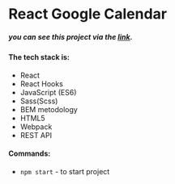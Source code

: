 # React Google Calendar

##### you can see this project via the [link](https://.netlify.app/).

#### The tech stack is:

- React
- React Hooks
- JavaScript (ES6)
- Sass(Scss)
- BEM metodology
- HTML5
- Webpack
- REST API

#### Commands:

- `npm start` - to start project
